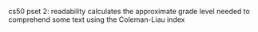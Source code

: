 cs50 pset 2: readability
  calculates the approximate grade level needed to comprehend some text using the Coleman-Liau index
